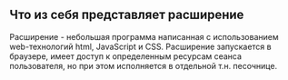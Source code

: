 ## Что из себя представляет расширение

Расширение - небольшая программа написанная с использованием web-технологий html, JavaScript и CSS. 
Расширение запускается в браузере, имеет доступ к определенным ресурсам сеанса пользователя, но при этом исполняется в отдельной т.н. песочнице.